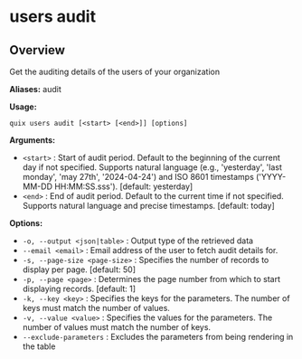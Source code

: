 # users audit

## Overview

Get the auditing details of the users of your organization

**Aliases:** audit

**Usage:**

```
quix users audit [<start> [<end>]] [options]
```

**Arguments:**

- `<start>` : Start of audit period. Default to the beginning of the current day if not specified.
Supports natural language (e.g., 'yesterday', 'last monday', 'may 27th', '2024-04-24') and ISO 8601 timestamps ('YYYY-MM-DD HH:MM:SS.sss'). [default: yesterday]
- `<end>` : End of audit period. Default to the current time if not specified.
Supports natural language and precise timestamps. [default: today]

**Options:**

- `-o, --output <json|table>` : Output type of the retrieved data
- `--email <email>` : Email address of the user to fetch audit details for.
- `-s, --page-size <page-size>` : Specifies the number of records to display per page. [default: 50]
- `-p, --page <page>` : Determines the page number from which to start displaying records. [default: 1]
- `-k, --key <key>` : Specifies the keys for the parameters. The number of keys must match the number of values.
- `-v, --value <value>` : Specifies the values for the parameters. The number of values must match the number of keys.
- `--exclude-parameters` : Excludes the parameters from being rendering in the table

